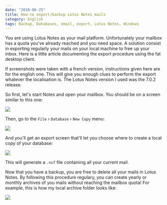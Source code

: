 ```yaml
---
date: "2010-06-25"
title: How-to export/backup Lotus Notes mails
category: English
tags: Backup, Databases, email, export, Lotus Notes, Windows
---
```


You are using Lotus Notes as your mail platform. Unfortunately your mailbox has a quota you've already reached and you need space. A solution consist in exporting regularly your mails on your local machine to free up your inbox. Here is a little article documenting the export procedure using the fat desktop client.

If screenshots were taken with a french version, instructions given here are for the english one. This will give you enough clues to perform the export whatever the localisation is. The Lotus Notes version I used was the 7.0.2 release.

So first, let's start Notes and open your mailbox. You should be on a screen similar to this one:

![](/uploads/2010/lotus-notes-mail-main-screen.png)

Then, go to the `File` › `Database` › `New Copy` menu:

![](/uploads/2010/lotus-notes-database-export-menu.png)

And you'll get an export screen that'll let you choose where to create a local copy of your database:

![](/uploads/2010/export-screen.png)

This will generate a `.nsf` file containing all your current mail.

Now that you have a backup, you are free to delete all your mails in Lotus Notes. By following this procedure regulary, you can create yearly or monthly archives of you mails without reaching the mailbox quota! For example, this is how my local archive folder looks like:

![](/uploads/2010/lotus-notes-exported-mail-archives.png)

